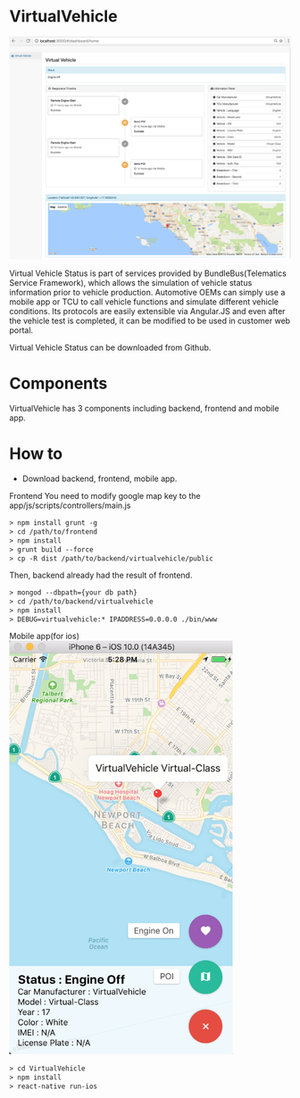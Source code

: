 # VirtualVehicle
<img src="https://github.com/zenome/VirtualVehicle/blob/master/screenshot/frontend.png" alt="VirtualVehicle" width="800"/>

Virtual Vehicle Status is part of services provided by BundleBus(Telematics Service Framework), which allows the simulation of vehicle status information prior to vehicle production.
Automotive OEMs can simply use a mobile app or TCU to call vehicle functions and simulate different vehicle conditions.
Its protocols are easily extensible via Angular.JS and even after the vehicle test is completed, it can be modified to be used in customer web portal.

Virtual Vehicle Status can be downloaded from Github.

# Components
VirtualVehicle has 3 components including backend, frontend and mobile app.

# How to
- Download backend, frontend, mobile app.

Frontend
You need to modify google map key to the app/js/scripts/controllers/main.js
~~~~
> npm install grunt -g
> cd /path/to/frontend
> npm install
> grunt build --force
> cp -R dist /path/to/backend/virtualvehicle/public
~~~~

Then, backend already had the result of frontend.
~~~~
> mongod --dbpath={your db path}
> cd /path/to/backend/virtualvehicle
> npm install
> DEBUG=virtualvehicle:* IPADDRESS=0.0.0.0 ./bin/www
~~~~

Mobile app(for ios)
<br>
<img src="https://github.com/zenome/VirtualVehicle/blob/master/screenshot/mobile%20app.png" alt="Mobile App" width="400" />
~~~~
> cd VirtualVehicle
> npm install
> react-native run-ios
~~~~

